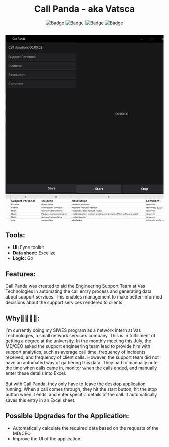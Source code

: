 <h1 align="center">
            Call Panda - aka Vatsca
</h1>

<div align="center">

![Badge](https://img.shields.io/badge/Tech_Stack-Go-blue) ![Badge](https://img.shields.io/badge/Version-1.0-green) ![Badge](https://img.shields.io/badge/License-MIT-yellow) ![Badge](https://img.shields.io/badge/Type-OpenSource-orange)

</div>
<br />
<img alt="Screenshot 2023-03-23 at 9 08 58 PM" src="./thumbnail.png">

## Tools:

- **UI:** Fyne toolkit
- **Data sheet:** Excelize
- **Logic:** Go
  <br />

## Features:

Call Panda was created to aid the Engineering Support Team at Vas Technologies in automating the call entry process and generating data about support services. This enables management to make better-informed decisions about the support services rendered to clients.

## Why💁‍♂️💁‍♀️:

I'm currently doing my SIWES program as a network intern at Vas Technologies, a small network services company. This is in fulfillment of getting a degree at the university. In the monthly meeting this July, the MD/CEO asked the support engineering team lead to provide him with support analytics, such as average call time, frequency of incidents received, and frequency of client calls. However, the support team did not have an automated way of gathering this data. They had to manually note the time when calls came in, monitor when the calls ended, and manually enter these details into Excel.
<br/><br/>
But with Call Panda, they only have to leave the desktop application running. When a call comes through, they hit the start button, hit the stop button when it ends, and enter specific details of the call. It automatically saves this entry in an Excel sheet.

## Possible Upgrades for the Application:

- Automatically calculate the required data based on the requests of the MD/CEO.
- Improve the UI of the application.
